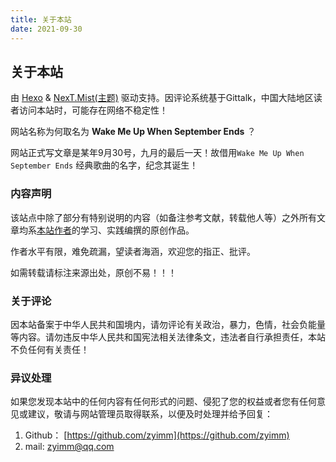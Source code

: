 ```yaml
---
title: 关于本站
date: 2021-09-30
---
```

## 关于本站

由 [Hexo](https://hexo.io/zh-cn/) & [NexT.Mist(主题)](https://theme-next.org/) 驱动支持。因评论系统基于Gittalk，中国大陆地区读者访问本站时，可能存在网络不稳定性！

网站名称为何取名为 **Wake Me Up When September Ends** ？

网站正式写文章是某年9月30号，九月的最后一天！故借用`Wake Me Up When September Ends` 经典歌曲的名字，纪念其诞生！

### 内容声明

该站点中除了部分有特别说明的内容（如备注参考文献，转载他人等）之外所有文章均系[本站作者](https://github.com/zyimm)的学习、实践编撰的原创作品。

作者水平有限，难免疏漏，望读者海涵，欢迎您的指正、批评。

如需转载请标注来源出处，原创不易！！！

### 关于评论

因本站备案于中华人民共和国境内，请勿评论有关政治，暴力，色情，社会负能量等内容。请勿违反中华人民共和国宪法相关法律条文，违法者自行承担责任，本站不负任何有关责任！

### 异议处理

如果您发现本站中的任何内容有任何形式的问题、侵犯了您的权益或者您有任何意见或建议，敬请与网站管理员取得联系，以便及时处理并给予回复：

1. Github： [https://github.com/zyimm](https://github.com/zyimm)
2. mail: [zyimm@qq.com](zyimm@qq.com)
